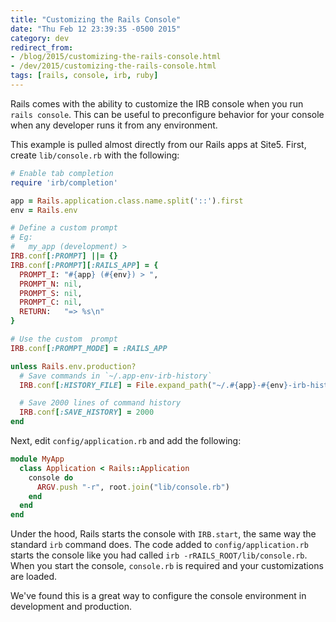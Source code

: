 ```yaml
---
title: "Customizing the Rails Console"
date: "Thu Feb 12 23:39:35 -0500 2015"
category: dev
redirect_from:
- /blog/2015/customizing-the-rails-console.html
- /dev/2015/customizing-the-rails-console.html
tags: [rails, console, irb, ruby]
---
```


Rails comes with the ability to customize the IRB console when you run `rails
console`. This can be useful to preconfigure behavior for your console when
any developer runs it from any environment.

This example is pulled almost directly from our Rails apps at Site5. First,
create `lib/console.rb` with the following:

```ruby
# Enable tab completion
require 'irb/completion'

app = Rails.application.class.name.split('::').first
env = Rails.env

# Define a custom prompt
# Eg:
#   my_app (development) >
IRB.conf[:PROMPT] ||= {}
IRB.conf[:PROMPT][:RAILS_APP] = {
  PROMPT_I: "#{app} (#{env}) > ",
  PROMPT_N: nil,
  PROMPT_S: nil,
  PROMPT_C: nil,
  RETURN:   "=> %s\n"
}

# Use the custom  prompt
IRB.conf[:PROMPT_MODE] = :RAILS_APP

unless Rails.env.production?
  # Save commands in `~/.app-env-irb-history`
  IRB.conf[:HISTORY_FILE] = File.expand_path("~/.#{app}-#{env}-irb-history")

  # Save 2000 lines of command history
  IRB.conf[:SAVE_HISTORY] = 2000
end
```

Next, edit `config/application.rb` and add the following:

```ruby
module MyApp
  class Application < Rails::Application
    console do
      ARGV.push "-r", root.join("lib/console.rb")
    end
  end
end
```

Under the hood, Rails starts the console with `IRB.start`, the same way the
standard `irb` command does. The code added to `config/application.rb` starts
the console like you had called `irb -rRAILS_ROOT/lib/console.rb`. When you
start the console, `console.rb` is required and your customizations are
loaded.

We've found this is a great way to configure the console environment in
development and production.
